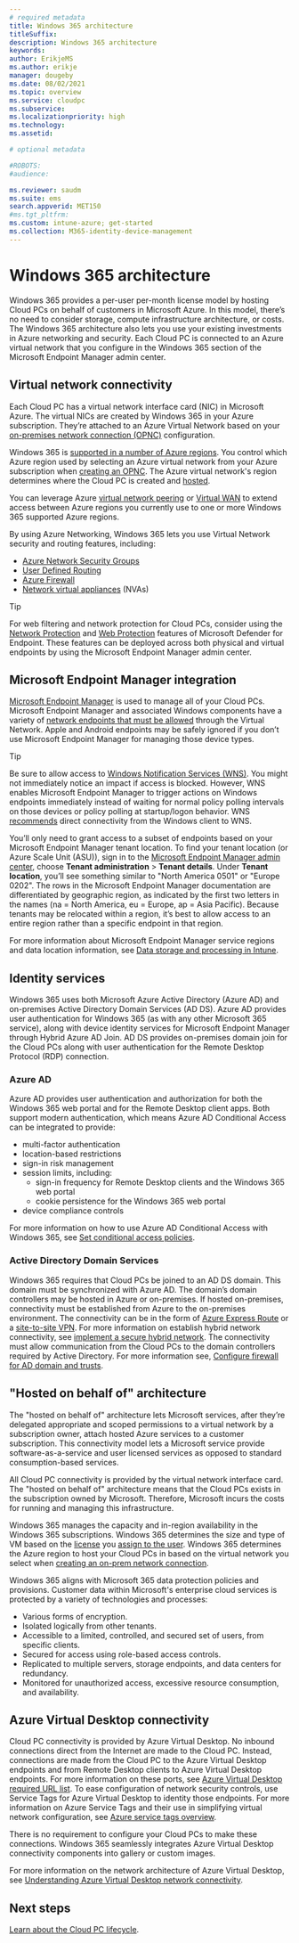 ```yaml
---
# required metadata
title: Windows 365 architecture
titleSuffix:
description: Windows 365 architecture
keywords:
author: ErikjeMS  
ms.author: erikje
manager: dougeby
ms.date: 08/02/2021
ms.topic: overview
ms.service: cloudpc
ms.subservice:
ms.localizationpriority: high
ms.technology:
ms.assetid: 

# optional metadata

#ROBOTS:
#audience:

ms.reviewer: saudm
ms.suite: ems
search.appverid: MET150
#ms.tgt_pltfrm:
ms.custom: intune-azure; get-started
ms.collection: M365-identity-device-management
---
```


# Windows 365 architecture

Windows 365 provides a per-user per-month license model by hosting Cloud PCs on behalf of customers in Microsoft Azure. In this model, there’s no need to consider storage, compute infrastructure architecture, or costs. The Windows 365 architecture also lets you use your existing investments in Azure networking and security. Each Cloud PC is connected to an Azure virtual network that you configure in the Windows 365 section of the Microsoft Endpoint Manager admin center.

## Virtual network connectivity

Each Cloud PC has a virtual network interface card (NIC) in Microsoft Azure. The virtual NICs are created by Windows 365 in your Azure subscription. They’re attached to an Azure Virtual Network based on your [on-premises network connection (OPNC)](on-premises-network-connections.md) configuration.

Windows 365 is [supported in a number of Azure regions](requirements.md#supported-azure-regions-for-cloud-pc-provisioning). You control which Azure region used by selecting an Azure virtual network from your Azure subscription when [creating an OPNC](create-on-premises-network-connection.md). The Azure virtual network's region determines where the Cloud PC is created and [hosted](architecture.md#hosted-on-behalf-of-architecture).

You can leverage Azure [virtual network peering](/azure/architecture/reference-architectures/hybrid-networking/hub-spoke) or [Virtual WAN](/azure/architecture/networking/hub-spoke-vwan-architecture) to extend access between Azure regions you currently use to one or more Windows 365 supported Azure regions.

By using Azure Networking, Windows 365 lets you use Virtual Network security and routing features, including:

- [Azure Network Security Groups](/azure/virtual-network/network-security-groups-overview)
- [User Defined Routing](/azure/virtual-network/virtual-networks-udr-overview)
- [Azure Firewall](/azure/firewall/overview)
- [Network virtual appliances](https://azure.microsoft.com/blog/best-practices-to-consider-before-deploying-a-network-virtual-appliance/) (NVAs)

> [!TIP]
> For web filtering and network protection for Cloud PCs, consider using the [Network Protection](/microsoft-365/security/defender-endpoint/network-protection) and [Web Protection](/microsoft-365/security/defender-endpoint/web-protection-overview) features of Microsoft Defender for Endpoint. These features can be deployed across both physical and virtual endpoints by using the Microsoft Endpoint Manager admin center.

## Microsoft Endpoint Manager integration

[Microsoft Endpoint Manager](/mem/endpoint-manager-overview) is used to manage all of your Cloud PCs. Microsoft Endpoint Manager and associated Windows components have a variety of [network endpoints that must be allowed](/mem/intune/fundamentals/intune-endpoints) through the Virtual Network. Apple and Android endpoints may be safely ignored if you don’t use Microsoft Endpoint Manager for managing those device types.

> [!TIP]
> Be sure to allow access to [Windows Notification Services (WNS)](/mem/intune/fundamentals/intune-endpoints#windows-push-notification-services-wns). You might not immediately notice an impact if access is blocked. However, WNS enables Microsoft Endpoint Manager to trigger actions on Windows endpoints immediately instead of waiting for normal policy polling intervals on those devices or policy polling at startup/logon behavior. WNS [recommends](/windows/uwp/design/shell/tiles-and-notifications/firewall-allowlist-config) direct connectivity from the Windows client to WNS.

You’ll only need to grant access to a subset of endpoints based on your Microsoft Endpoint Manager tenant location. To find your tenant location (or Azure Scale Unit (ASU)), sign in to the [Microsoft Endpoint Manager admin center](https://go.microsoft.com/fwlink/?linkid=2109431), choose **Tenant administration** > **Tenant details**. Under **Tenant location**, you’ll see something similar to "North America 0501" or "Europe 0202". The rows in the Microsoft Endpoint Manager documentation are differentiated by geographic region, as indicated by the first two letters in the names (na = North America, eu = Europe, ap = Asia Pacific). Because tenants may be relocated within a region, it’s best to allow access to an entire region rather than a specific endpoint in that region.

For more information about Microsoft Endpoint Manager service regions and data location information, see [Data storage and processing in Intune](/mem/intune/protect/privacy-data-store-process).

## Identity services

Windows 365 uses both Microsoft Azure Active Directory (Azure AD) and on-premises Active Directory Domain Services (AD DS). Azure AD provides user authentication for Windows 365 (as with any other Microsoft 365 service), along with device identity services for Microsoft Endpoint Manager through Hybrid Azure AD Join. AD DS  provides on-premises domain join for the Cloud PCs along with user authentication for the Remote Desktop Protocol (RDP) connection.

### Azure AD

Azure AD provides user authentication and authorization for both the Windows 365 web portal and for the Remote Desktop client apps. Both support modern authentication, which means Azure AD Conditional Access can be integrated to provide:

- multi-factor authentication
- location-based restrictions
- sign-in risk management
- session limits, including:
  - sign-in frequency for Remote Desktop clients and the Windows 365 web portal
  - cookie persistence for the Windows 365 web portal
- device compliance controls

For more information on how to use Azure AD Conditional Access with Windows 365, see [Set conditional access policies](set-conditional-access-policies.md). 

### Active Directory Domain Services

Windows 365 requires that Cloud PCs be joined to an AD DS domain. This domain must be synchronized with Azure AD. The domain’s domain controllers may be hosted in Azure or on-premises. If hosted on-premises, connectivity must be established from Azure to the on-premises environment. The connectivity can be in the form of [Azure Express Route](/azure/architecture/reference-architectures/hybrid-networking/expressroute) or a [site-to-site VPN](/azure/architecture/reference-architectures/hybrid-networking/vpn). For more information on establish hybrid network connectivity, see [implement a secure hybrid network](/azure/architecture/reference-architectures/dmz/secure-vnet-dmz). The connectivity must allow communication from the Cloud PCs to the domain controllers required by Active Directory. For more information see, [Configure firewall for AD domain and trusts](/troubleshoot/windows-server/identity/config-firewall-for-ad-domains-and-trusts).

## "Hosted on behalf of" architecture

The "hosted on behalf of" architecture lets Microsoft services, after they’re delegated appropriate and scoped permissions to a virtual network by a subscription owner, attach hosted Azure services to a customer subscription. This connectivity model lets a Microsoft service provide software-as-a-service and user licensed services as opposed to standard consumption-based services.

All Cloud PC connectivity is provided by the virtual network interface card. The "hosted on behalf of" architecture means that the Cloud PCs exists in the subscription owned by Microsoft. Therefore, Microsoft incurs the costs for running and managing this infrastructure.

Windows 365 manages the capacity and in-region availability in the Windows 365 subscriptions. Windows 365 determines the size and type of VM based on the [license](cloud-pc-size-recommendations.md) you [assign to the user](assign-licenses.md). Windows 365 determines the Azure region to host your Cloud PCs in based on the virtual network you select when [creating an on-prem network connection](create-on-premises-network-connection.md).

Windows 365 aligns with Microsoft 365 data protection policies and provisions. Customer data within Microsoft's enterprise cloud services is protected by a variety of technologies and processes:

- Various forms of encryption.
- Isolated logically from other tenants.
- Accessible to a limited, controlled, and secured set of users, from specific clients.
- Secured for access using role-based access controls.
- Replicated to multiple servers, storage endpoints, and data centers for redundancy.
- Monitored for unauthorized access, excessive resource consumption, and availability.

## Azure Virtual Desktop connectivity

Cloud PC connectivity is provided by Azure Virtual Desktop. No inbound connections direct from the Internet are made to the Cloud PC. Instead, connections are made from the Cloud PC to the Azure Virtual Desktop endpoints and from Remote Desktop clients to Azure Virtual Desktop endpoints. For more information on these ports, see [Azure Virtual Desktop required URL list](/azure/virtual-desktop/safe-url-list). To ease configuration of network security controls, use Service Tags for Azure Virtual Desktop to identity those endpoints. For more information on Azure Service Tags and their use in simplifying virtual network configuration, see [Azure service tags overview](/azure/virtual-network/service-tags-overview).

There is no requirement to configure your Cloud PCs to make these connections. Windows 365 seamlessly integrates Azure Virtual Desktop connectivity components into gallery or custom images.

For more information on the network architecture of Azure Virtual Desktop, see [Understanding Azure Virtual Desktop network connectivity](/azure/virtual-desktop/network-connectivity).

<!-- ########################## -->
## Next steps

[Learn about the Cloud PC lifecycle](lifecycle.md).
